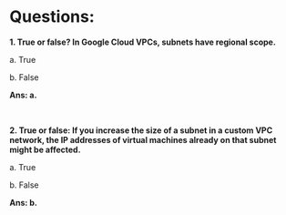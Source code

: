 # Questions:

**1. True or false? In Google Cloud VPCs, subnets have regional scope.**

a. True

b. False

**Ans: a.**

<br/>

**2. True or false: If you increase the size of a subnet in a custom VPC network, the IP addresses of virtual machines already on that subnet might be affected.**

a. True

b. False

**Ans: b.**

<br/>

